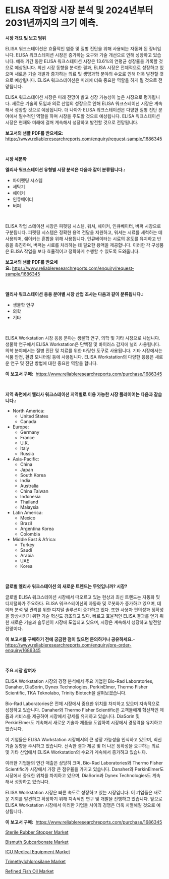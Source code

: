 <p><h1>ELISA 작업장 시장 분석 및 2024년부터 2031년까지의 크기 예측.</h1></p><p><strong>시장 개요 및 보고 범위</strong></p>
<p><p>ELISA 워크스테이션은 효율적인 염증 및 질병 진단을 위해 사용되는 자동화 된 장비입니다. ELISA 워크스테이션 시장은 증가하는 요구와 기술 개선으로 인해 성장하고 있습니다. 예측 기간 동안 ELISA 워크스테이션 시장은 13.6%의 연평균 성장률을 기록할 것으로 예상됩니다. 최신 시장 동향을 분석한 결과, ELISA 시장은 전체적으로 성장하고 있으며 새로운 기술 개발과 증가하는 의료 및 생명과학 분야의 수요로 인해 더욱 발전할 것으로 예상됩니다. ELISA 워크스테이션은 미래에 더욱 중요한 역할을 하게 될 것으로 전망됩니다. </p><p>ELISA 워크스테이션 시장은 미래 전망이 밝고 성장 가능성이 높은 시장으로 평가됩니다. 새로운 기술의 도입과 의료 산업의 성장으로 인해 ELISA 워크스테이션 시장은 계속해서 성장할 것으로 예상됩니다. 더 나아가 ELISA 워크스테이션은 다양한 질병 진단 분야에서 필수적인 역할을 하며 시장을 주도할 것으로 예상됩니다. ELISA 워크스테이션 시장은 현재와 미래에 걸쳐 계속해서 성장하고 발전할 것으로 전망됩니다.</p></p>
<p><strong>보고서의 샘플 PDF를 받으세요:</strong> <a href="https://www.reliableresearchreports.com/enquiry/request-sample/1686345">https://www.reliableresearchreports.com/enquiry/request-sample/1686345</a></p>
<p>&nbsp;</p>
<p><strong>시장 세분화</strong></p>
<p><strong>엘리사 워크스테이션 유형별 시장 분석은 다음과 같이 분류됩니다.:</strong></p>
<p><ul><li>파이펫팅 시스템</li><li>세탁기</li><li>쉐이커</li><li>인큐베이터</li><li>버퍼</li></ul></p>
<p>&nbsp;</p>
<p><p>ELISA 작업 스테이션 시장은 피펫팅 시스템, 워셔, 쉐이커, 인큐베이터, 버퍼 시장으로 구분됩니다. 피펫팅 시스템은 정확한 용액 전달을 지원하고, 워셔는 시료를 세척하는 데 사용되며, 쉐이커는 혼합을 위해 사용됩니다. 인큐베이터는 시료의 온도를 유지하고 반응을 촉진하며, 버퍼는 시료를 처리하는 데 필요한 용액을 제공합니다. 이러한 각 구성품은 ELISA 작업을 보다 효율적이고 정확하게 수행할 수 있도록 도와줍니다.</p></p>
<p><strong>보고서의 샘플 PDF를 받으세요:</strong>&nbsp;<a href="https://www.reliableresearchreports.com/enquiry/request-sample/1686345">https://www.reliableresearchreports.com/enquiry/request-sample/1686345</a></p>
<p>&nbsp;</p>
<p><strong> 엘리사 워크스테이션 응용 분야별 시장 산업 조사는 다음과 같이 분류됩니다.:</strong></p>
<p><ul><li>생물학 연구</li><li>의학</li><li>기타</li></ul></p>
<p>&nbsp;</p>
<p><p>ELISA Workstation 시장 응용 분야는 생물학 연구, 의학 및 기타 시장으로 나뉩니다. 생물학 연구에서 ELISA Workstation은 단백질 및 바이러스 감지에 널리 사용됩니다. 의학 분야에서는 질병 진단 및 치료를 위한 타당한 도구로 사용됩니다. 기타 시장에서는 식품 안전, 환경 모니터링 등에 사용됩니다. ELISA Workstation의 다양한 응용은 새로운 연구 및 진단 방법에 대한 중요한 역할을 합니다.</p></p>
<p><strong>이 보고서 구매:</strong>&nbsp; <a href="https://www.reliableresearchreports.com/purchase/1686345">https://www.reliableresearchreports.com/purchase/1686345</a></p>
<p>&nbsp;</p>
<p><strong>지역 측면에서 엘리사 워크스테이션 지역별로 이용 가능한 시장 플레이어는 다음과 같습니다.:</strong></p>
<p><ul>
    <li>
        North America:
        <ul>
            <li>United States</li>
            <li>Canada</li>
        </ul>
    </li>
    <li>
        Europe:
        <ul>
            <li>Germany</li>
            <li>France</li>
            <li>U.K.</li>
            <li>Italy</li>
            <li>Russia</li>
        </ul>
    </li>
    <li>
        Asia-Pacific:
        <ul>
            <li>China</li>
            <li>Japan</li>
            <li>South Korea</li>
            <li>India</li>
            <li>Australia</li>
            <li>China Taiwan</li>
            <li>Indonesia</li>
            <li>Thailand</li>
            <li>Malaysia</li>
        </ul>
    </li>
    <li>
        Latin America:
        <ul>
            <li>Mexico</li>
            <li>Brazil</li>
            <li>Argentina Korea</li>
            <li>Colombia</li>
        </ul>
    </li>
    <li>
        Middle East & Africa:
        <ul>
            <li>Turkey</li>
            <li>Saudi</li>
            <li>Arabia</li>
            <li>UAE</li>
            <li>Korea</li>
        </ul>
    </li>
    </ul></p>
<p>&nbsp;</p>
<p><strong>글로벌 엘리사 워크스테이션 의 새로운 트렌드는 무엇입니까? 시장?</strong></p>
<p><p>글로벌 ELISA 워크스테이션 시장에서 떠오르고 있는 현상과 최신 트렌드는 자동화 및 디지털화가 주요하다. ELISA 워크스테이션의 자동화 및 로봇화가 증가하고 있으며, 데이터 분석 및 관리를 위한 디지털 솔루션이 증가하고 있다. 또한 사용자 편의성과 정확성을 향상시키기 위한 기술 혁신도 강조되고 있다. 빠르고 효율적인 ELISA 결과를 얻기 위한 새로운 기술과 솔루션이 시장에 도입되고 있으며, 시장은 계속해서 성장하고 발전할 전망이다.</p></p>
<p><strong>이 보고서를 구매하기 전에 궁금한 점이 있으면 문의하거나 공유하세요.</strong>- <a href="https://www.reliableresearchreports.com/enquiry/pre-order-enquiry/1686345">https://www.reliableresearchreports.com/enquiry/pre-order-enquiry/1686345</a></p>
<p>&nbsp;</p>
<p><strong>주요 시장 참여자</strong></p>
<p><p>ELISA Workstation 시장의 경쟁 분석에서 주요 기업인 Bio-Rad Laboratories, Danaher, DiaSorin, Dynex Technologies, PerkinElmer, Thermo Fisher Scientific, TKA Teknolabo, Trinity Biotech을 살펴보겠습니다.</p><p>Bio-Rad Laboratories은 전체 시장에서 중요한 위치를 차지하고 있으며 지속적으로 성장하고 있습니다. Danaher와 Thermo Fisher Scientific은 고객들에게 혁신적인 제품과 서비스를 제공하여 시장에서 강세를 유지하고 있습니다. DiaSorin 및 PerkinElmer도 계속해서 새로운 기술과 제품을 도입하여 시장에서 경쟁력을 유지하고 있습니다.</p><p>이 기업들은 ELISA Workstation 시장에서의 큰 성장 가능성을 인식하고 있으며, 최신 기술 동향을 주시하고 있습니다. 신속한 결과 제공 및 더 나은 정확성을 요구하는 의료 및 기타 산업에서 ELISA Workstation의 수요가 계속해서 증가하고 있습니다.</p><p>이러한 기업들의 연간 매출은 상당히 크며, Bio-Rad Laboratories와 Thermo Fisher Scientific가 시장에서 가장 큰 점유율을 가지고 있습니다. Danaher와 PerkinElmer도 시장에서 중요한 위치를 차지하고 있으며, DiaSorin과 Dynex Technologies도 계속해서 성장하고 있습니다.</p><p>ELISA Workstation 시장은 빠른 속도로 성장하고 있는 시장입니다. 이 기업들은 새로운 기회를 발견하고 확장하기 위해 지속적인 연구 및 개발을 진행하고 있습니다. 앞으로 ELISA Workstation 시장에서 이러한 기업들 사이의 경쟁은 더욱 치열해질 것으로 예상됩니다.</p></p>
<p><strong>이 보고서 구매:</strong>&nbsp;&nbsp;<a href="https://www.reliableresearchreports.com/purchase/1686345">https://www.reliableresearchreports.com/purchase/1686345</a></p>
<p><p><a href="https://issuu.com/reportprime-2/docs/sterile-rubber-stopper-market-size-2030.pptx">Sterile Rubber Stopper Market</a></p><p><a href="https://github.com/yoshih12/Market-Research-Report-List-2/blob/main/bismuth-subcarbonate-market.md">Bismuth Subcarbonate Market</a></p><p><a href="https://automatic-knee-4c7.notion.site/Global-ICU-Medical-Equipment-Market-by-Types-Applications-and-Major-Players-with-Regional-Growth--4be1a9fd963940ab8e55613841ae5d7c">ICU Medical Equipment Market</a></p><p><a href="https://github.com/castoriffic/Market-Research-Report-List-3/blob/main/trimethylchlorosilane-market.md">Trimethylchlorosilane Market</a></p><p><a href="https://view.publitas.com/reportprime-1/refined-fish-oil-market-insights-market-players-and-forecast-till-2031/">Refined Fish Oil Market</a></p></p>
